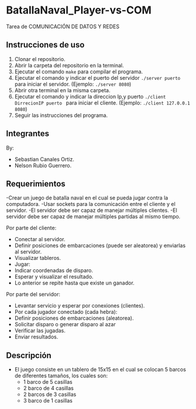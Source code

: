 # BatallaNaval_Player-vs-COM
Tarea de COMUNICACIÓN DE DATOS Y REDES

## Instrucciones de uso

1. Clonar el repositorio.
2. Abrir la carpeta del repositorio en la terminal.
3. Ejecutar el comando `make` para compilar el programa.
4. Ejecutar el comando y indicar el puerto del servidor `./server puerto` para iniciar el servidor. (Ejemplo: `./server 8080`)
5. Abrir otra terminal en la misma carpeta.
6. Ejecutar el comando y indicar la direccion Ip,y puerto `./client DirrecionIP puerto ` para iniciar el cliente. (Ejemplo: `./client 127.0.0.1 8080`)
7. Seguir las instrucciones del programa.

## Integrantes
By:
- Sebastian Canales Ortiz.
- Nelson Rubio Guerrero.

## Requerimientos

-Crear un juego de batalla naval en el cual se pueda jugar contra la computadora.
-Usar sockets para la comunicación entre el cliente y el servidor.
-El servidor debe ser capaz de manejar múltiples clientes.
-El servidor debe ser capaz de manejar múltiples partidas al mismo tiempo.

Por parte del cliente:
- Conectar al servidor.
- Definir posiciones de embarcaciones (puede ser aleatorea) y enviarlas al servidor.
- Visualizar tableros.
- Jugar:
- Indicar coordenadas de disparo.
- Esperar y visualizar el resultado.
- Lo anterior se repite hasta que existe un ganador.

Por parte del servidor:
- Levantar servicio y esperar por conexiones (clientes).
- Por cada jugador conectado (cada hebra):
- Definir posiciones de embarcaciones (aleatorea).
- Solicitar disparo o generar disparo al azar
- Verificar las jugadas.
- Enviar resultados.

## Descripción
- El juego consiste en un tablero de 15x15 en el cual se colocan 5 barcos de diferentes tamaños, los cuales son:
  - 1 barco de 5 casillas
  - 2 barco de 4 casillas
  - 2 barcos de 3 casillas
  - 3 barco de 1 casillas
